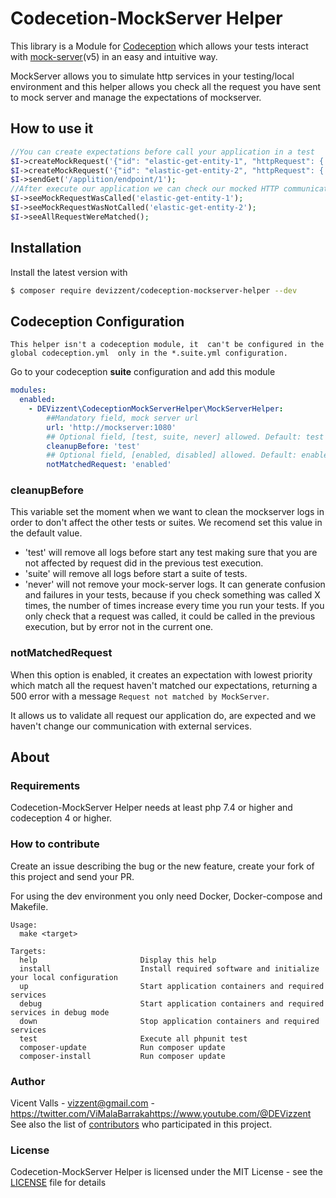 # Codecetion-MockServer Helper
This library is a Module for [Codeception](https://codeception.com/) which allows your tests interact with 
[mock-server](https://www.mock-server.com/)(v5) in an easy and intuitive way.

MockServer allows you to simulate http services in your testing/local environment and this helper allows you check all 
the request you have sent to mock server and manage the expectations of mockserver. 

## How to use it

```php
//You can create expectations before call your application in a test
$I->createMockRequest('{"id": "elastic-get-entity-1", "httpRequest": {...}, "httpResponse": {...}}')
$I->createMockRequest('{"id": "elastic-get-entity-2", "httpRequest": {...}, "httpResponse": {...}}')
$I->sendGet('/applition/endpoint/1');
//After execute our application we can check our mocked HTTP communication
$I->seeMockRequestWasCalled('elastic-get-entity-1');
$I->seeMockRequestWasNotCalled('elastic-get-entity-2');
$I->seeAllRequestWereMatched();
```

## Installation

Install the latest version with

```bash
$ composer require devizzent/codeception-mockserver-helper --dev
```

## Codeception Configuration
`This helper isn't a codeception module, it  can't be configured in the global codeception.yml 
 only in the *.suite.yml configuration.`

Go to your codeception **suite** configuration and add this module
```yaml
modules:
  enabled:
    - DEVizzent\CodeceptionMockServerHelper\MockServerHelper:
        ##Mandatory field, mock server url
        url: 'http://mockserver:1080' 
        ## Optional field, [test, suite, never] allowed. Default: test
        cleanupBefore: 'test'
        ## Optional field, [enabled, disabled] allowed. Default: enabled
        notMatchedRequest: 'enabled' 
```

### cleanupBefore

This variable set the moment when we want to clean the mockserver logs in order to don't affect the other tests or suites.
We recomend set this value in the default value.
 - 'test' will remove all logs before start any test making sure that you are not affected by request did in the previous
test execution.
 - 'suite' will remove all logs before start a suite of tests.
 - 'never' will not remove your mock-server logs. It can generate confusion and failures in your tests, because if 
you check something was called X times, the number of times increase every time you run your tests. If you only check that
a request was called, it could be called in the previous execution, but by error not in the current one.

### notMatchedRequest

When this option is enabled, it creates an expectation with lowest priority which match all the request haven't matched
our expectations, returning a 500 error with a message `Request not matched by MockServer`.

It allows us to validate all request our application do, are expected and we haven't change our communication with 
external services.

## About

### Requirements

Codecetion-MockServer Helper needs at least php 7.4 or higher and codeception 4 or higher.

### How to contribute

Create an issue describing the bug or the new feature, create your fork of this project and send your PR.

For using the dev environment you only need Docker, Docker-compose and Makefile.
```text
Usage:
  make <target>

Targets:
  help                       Display this help
  install                    Install required software and initialize your local configuration
  up                         Start application containers and required services
  debug                      Start application containers and required services in debug mode
  down                       Stop application containers and required services
  test                       Execute all phpunit test
  composer-update            Run composer update
  composer-install           Run composer update

```

### Author

Vicent Valls - <vizzent@gmail.com> - <https://twitter.com/ViMalaBarraka><https://www.youtube.com/@DEVizzent><br />
See also the list of [contributors](https://github.com/DEVizzent/codeception-mockserver-helper/graphs/contributors) who participated in this project.

### License

Codecetion-MockServer Helper is licensed under the MIT License - see the [LICENSE](LICENSE) file for details